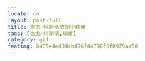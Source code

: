 ```yaml
---
locate: cn
layout: post-full
title: 迭戈·科斯塔放倒小球童
tags: [迭戈·科斯塔,球童]
category: gif
featimg: b465e4ed344b476f44790f6f8979aa50
---
```

